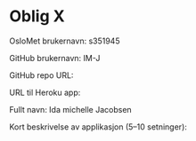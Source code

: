 Oblig X
=======
OsloMet brukernavn: s351945 

GitHub brukernavn: IM-J

GitHub repo URL: 

URL til Heroku app:

Fullt navn: Ida michelle Jacobsen

Kort beskrivelse av applikasjon (5–10 setninger):

